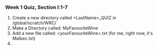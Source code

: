 ### Week 1 Quiz, Section I:1-7
1. Create a new directory called \<LastName\>_QUIZ in /global/scratch/WRC/
2. Make a Directory called: MyFavouriteWine
3. Add a new file called: \<yourFavouriteWine\>.txt (for me, right now, it's Malbec.txt)
4. 

